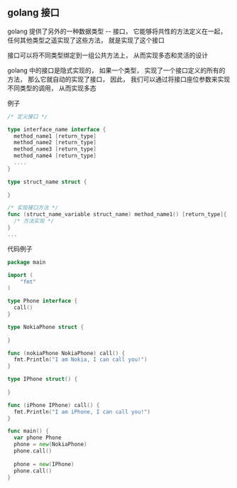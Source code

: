 ## golang 接口

golang 提供了另外的一种数据类型 -- 接口， 它能够将共性的方法定义在一起， 任何其他类型之遥实现了这些方法， 就是实现了这个接口

接口可以将不同类型绑定到一组公共方法上， 从而实现多态和灵活的设计

golang 中的接口是隐式实现的， 如果一个类型， 实现了一个接口定义的所有的方法， 那么它就自动的实现了接口， 因此， 我们可以通过将接口座位参数来实现不同类型的调用， 从而实现多态

例子

```go
/* 定义接口 */

type interface_name interface {
  method_name1 [return_type]
  method_name2 [return_type]
  method_name3 [return_type]
  method_name4 [return_type]
  ....
}

type struct_name struct {
  
}

/* 实现接口方法 */
func (struct_name_variable struct_name) method_name1() [return_type]{
  /* 方法实现 */
}
...
```

代码例子

```go
package main

import (
	"fmt"
)

type Phone interface {
  call()
}

type NokiaPhone struct {
  
}

func (nokiaPhone NokiaPhone) call() {
  fmt.Println("I am Nokia, I can call you!")
}

type IPhone struct() {
  
} 

func (iPhone IPhone) call() {
  fmt.Println("I am iPhone, I can call you!")
}

func main() {
  var phone Phone
  phone = new(NokiaPhone)
  phone.call()
  
  phone = new(IPhone)
  phone.call()
}
```

